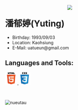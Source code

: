 <!-- ### Hi there 👋
 -->
<!--
**nueutau/nueutau** is a ✨ _special_ ✨ repository because its `README.md` (this file) appears on your GitHub profile.
Here are some ideas to get you started:

- 🔭 I’m currently working on ...
- 🌱 I’m currently learning ...
- 👯 I’m looking to collaborate on ...
- 🤔 I’m looking for help with ...
- 💬 Ask me about ...
- 📫 How to reach me: ...
- 😄 Pronouns: ...
- ⚡ Fun fact: ...
-->
<!-- div左右分割 -->

<img align="right" width="300" src="https://github.com/uatueun/uatueun/blob/main/photo.jpg">

 
<h1 align="left">潘郁婷(Yuting)</h1>
<ul align="left">
  <li>Birthday: 1993/09/03</li>
  <li>Location: Kaohsiung</li>
  <li>E-Mail: uatueun@gmail.com</li>
</ul>

<h2 align="left">Languages and Tools:</h2>

<a href="https://www.w3.org/html/" target="_blank"> 
    <img src="https://raw.githubusercontent.com/devicons/devicon/master/icons/html5/html5-original-wordmark.svg" 
    alt="html5" width="40" height="40"/> </a> 

<a href="https://www.w3schools.com/css/" target="_blank"> 
    <img src="https://raw.githubusercontent.com/devicons/devicon/master/icons/css3/css3-original-wordmark.svg" 
    alt="css3" width="40" height="40"/> </a> 
    
<br /> 
<br /> 
<br /> 

<p align="left"> 
  <img src="https://komarev.com/ghpvc/?username=nueutau-c&label=Profile%20views&color=ff8731&style=flat" alt="nueutau" /> 
</p>
